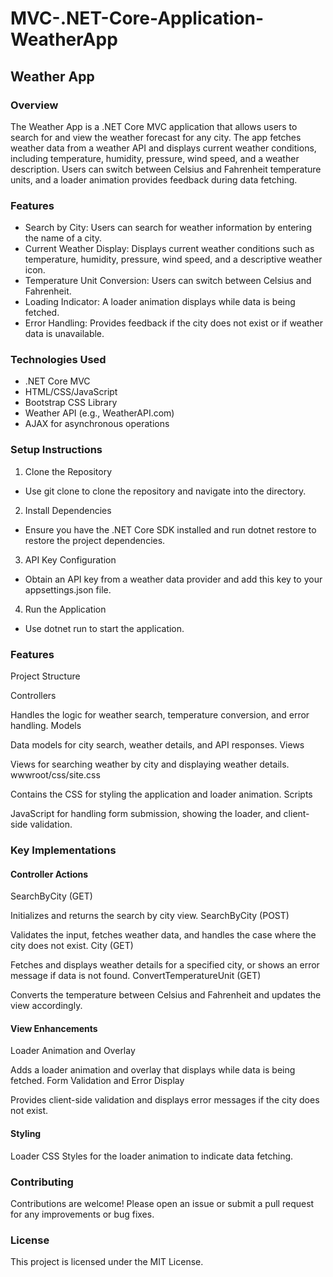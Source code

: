 # MVC-.NET-Core-Application-WeatherApp
<h2>Weather App</h2>
<h3>Overview</h3>

<p>The Weather App is a .NET Core MVC application that allows users to search for and view the weather forecast for any city. The app fetches weather data from a weather API and displays current weather conditions, including temperature, humidity, pressure, wind speed, and a weather description. Users can switch between Celsius and Fahrenheit temperature units, and a loader animation provides feedback during data fetching.<p/>

<h3>Features</h3>

- Search by City: Users can search for weather information by entering the name of a city.
- Current Weather Display: Displays current weather conditions such as temperature, humidity, pressure, wind speed, and a descriptive weather icon.
- Temperature Unit Conversion: Users can switch between Celsius and Fahrenheit.
- Loading Indicator: A loader animation displays while data is being fetched.
- Error Handling: Provides feedback if the city does not exist or if weather data is unavailable.

<h3>Technologies Used</h3>

- .NET Core MVC
- HTML/CSS/JavaScript
- Bootstrap CSS Library
- Weather API (e.g., WeatherAPI.com)
- AJAX for asynchronous operations

<h3>Setup Instructions</h3>

1. Clone the Repository

- Use git clone to clone the repository and navigate into the directory.

2. Install Dependencies

- Ensure you have the .NET Core SDK installed and run dotnet restore to restore the project dependencies.

3. API Key Configuration

- Obtain an API key from a weather data provider and add this key to your appsettings.json file.

4. Run the Application

- Use dotnet run to start the application.

<h3>Features</h3>
Project Structure

Controllers

Handles the logic for weather search, temperature conversion, and error handling.
Models

Data models for city search, weather details, and API responses.
Views

Views for searching weather by city and displaying weather details.
wwwroot/css/site.css

Contains the CSS for styling the application and loader animation.
Scripts

JavaScript for handling form submission, showing the loader, and client-side validation.

<h3>Key Implementations</h3>

<h4>Controller Actions</h4>

SearchByCity (GET)

Initializes and returns the search by city view.
SearchByCity (POST)

Validates the input, fetches weather data, and handles the case where the city does not exist.
City (GET)

Fetches and displays weather details for a specified city, or shows an error message if data is not found.
ConvertTemperatureUnit (GET)

Converts the temperature between Celsius and Fahrenheit and updates the view accordingly.

<h4>View Enhancements</h4>

Loader Animation and Overlay

Adds a loader animation and overlay that displays while data is being fetched.
Form Validation and Error Display

Provides client-side validation and displays error messages if the city does not exist.

<h4>Styling</h4>

Loader CSS
Styles for the loader animation to indicate data fetching.

<h3>Contributing</h3>

Contributions are welcome! Please open an issue or submit a pull request for any improvements or bug fixes.

<h3>License</h3>

This project is licensed under the MIT License.

